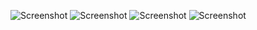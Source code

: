 ![Screenshot](CardWorkout/Assets.xcassets/CardSelectionDark.png)
![Screenshot](CardWorkout/Assets.xcassets/RulesDark.png)
![Screenshot](CardWorkout/Assets.xcassets/CardSelectionLight.png)
![Screenshot](CardWorkout/Assets.xcassets/RulesLight.png)

